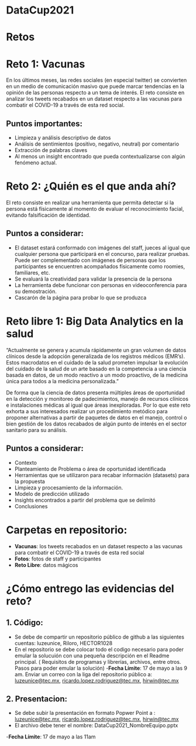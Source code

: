 # DataCup2021

# Retos 

# Reto 1: Vacunas
En los últimos meses, las redes sociales (en especial twitter) se convierten en un medio de comunicación masivo que puede marcar tendencias en la opinión de las personas respecto a un tema de interés. El reto consiste en analizar los tweets recabados en un dataset respecto a las vacunas para combatir el COVID-19 a través de esta red social.

## Puntos importantes:
- Limpieza y análisis descriptivo de datos
- Análisis de sentimientos (positivo, negativo, neutral) por comentario
- Extracción de palabras claves
- Al menos un insight encontrado que pueda contextualizarse con algún fenómeno actual.

# Reto 2: ¿Quién es el que anda ahí?
El reto consiste en realizar una herramienta que permita detectar si la persona está físicamente al momento de evaluar el reconocimiento facial, evitando falsificación de identidad.

## Puntos a considerar:
- El dataset estará conformado con imágenes del staff, jueces al igual que cualquier persona que participará en el concurso, para realizar pruebas. Puede ser complementado con imágenes de personas que los participantes se encuentren acompañados físicamente como roomies, familiares, etc.
- Se evaluará la creatividad para validar la presencia de la persona
- La herramienta debe funcionar con personas en videoconferencia para su demostración.
- Cascarón de la página para probar lo que se produzca

# Reto libre 1: Big Data Analytics en la salud
“Actualmente se genera y acumula rápidamente un gran volumen de datos clínicos desde la adopción generalizada de los registros médicos (EMR’s). Estos macrodatos en el cuidado de la salud prometen impulsar la evolución del cuidado de la salud de un arte basado en la competencia a una ciencia basada en datos, de un modo reactivo a un modo proactivo, de la medicina única para todos a la medicina personalizada.”

De forma que la ciencia de datos presenta múltiples áreas de oportunidad en la detección y monitoreo de padecimientos, manejo de recursos clínicos e instalaciones médicas al igual que áreas inexploradas. Por lo que este reto exhorta a sus interesados realizar un procedimiento metódico para proponer alternativas a partir de paquetes de datos en el manejo, control o bien gestión de los datos recabados de algún punto de interés en el sector sanitario para su análisis.

## Puntos a considerar:
- Contexto
- Planteamiento de Problema o área de oportunidad identificada
- Herramientas que se utilizaron para recabar información (datasets) para la propuesta
- Limpieza y procesamiento de la información.
- Modelo de predicción utilizado
- Insights encontrados a partir del problema que se delimitó
- Conclusiones 


# Carpetas en repositorio:
- **Vacunas**: los tweets recabados en un dataset respecto a las vacunas para combatir el COVID-19 a través de esta red social
- **Fotos**: fotos de staff y participantes
- **Reto Libre**: datos mágicos

 
# ¿Cómo entrego las evidencias del reto? 

## 1. Código: 
- Se debe de compartir un repositorio público de github a las siguientes cuentas: luzeunice, Riloro, HECTOR1028
- En el repositorio se debe colocar todo el codigo necesario para poder emular la solucuión con una pequeña descripción en el Readme principal. ( Requisitos de programas y librerías, archivos, entre otros. Pasos para poder emular la solución) 
-**Fecha Límite**: 17 de mayo a las 9 am. Enviar un correo con la liga del repositorio público a: luzeunice@tec.mx, ricardo.lopez.rodriguez@tec.mx, hirwin@tec.mx


## 2. Presentacion: 
- Se debe subir la presentación en formato Popwer Point a  : luzeunice@tec.mx, ricardo.lopez.rodriguez@tec.mx, hirwin@tec.mx
- El archivo debe tener el nombre: DataCup2021_NombreEquipo.pptx

-**Fecha Límite**: 17 de mayo a las 11am


